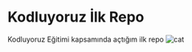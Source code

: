 # Kodluyoruz İlk Repo
Kodluyoruz Eğitimi kapsamında açtığım ilk repo
![cat](https://user-images.githubusercontent.com/128187660/226060232-294f9396-5141-49c8-83a9-0f0697e79bbb.jpg)
